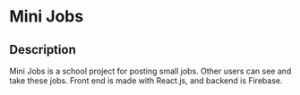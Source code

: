 # Mini Jobs
## Description
Mini Jobs is a school project for posting small jobs. Other users can see and take these jobs. Front end is made with React.js, and backend is Firebase.
